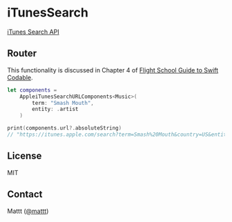 # iTunesSearch

[iTunes Search API](https://affiliate.itunes.apple.com/resources/documentation/itunes-store-web-service-search-api/)

## Router

This functionality is discussed in Chapter 4 of
[Flight School Guide to Swift Codable](https://flight.school/books/codable).

```swift
let components =
    AppleiTunesSearchURLComponents<Music>(
        term: "Smash Mouth",
        entity: .artist
    )

print(components.url?.absoluteString)
// "https://itunes.apple.com/search?term=Smash%20Mouth&country=US&entity=musicArtist&lang=en_us"
```

## License

MIT

## Contact

Mattt ([@mattt](https://twitter.com/mattt))

[build status]: https://travis-ci.org/Flight-School/AppleiTunesSearchURLComponents
[build status badge]: https://api.travis-ci.com/Flight-School/AppleiTunesSearchURLComponents.svg?branch=master
